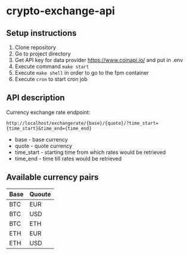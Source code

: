 # crypto-exchange-api

## Setup instructions

1. Clone repository
2. Go to project directory
3. Get API key for data provider https://www.coinapi.io/ and put in .env
5. Execute command `make start`
6. Execute `make shell` in order to go to the fpm container
7. Execute `cron` to start cron job


## API description

Currency exchange rate endpoint:

``http://localhost/exchangerate/{base}/{quote}/?time_start={time_start}&time_end={time_end}``

- base - base currency
- quote - quote currency
- time_start - starting time from which rates would be retrieved 
- time_end - time till rates would be retrieved

## Available currency pairs

| Base | Quoute |
|------|--------|
| BTC  | EUR    |
| BTC  | USD    |
| BTC  | ETH    |
| ETH  | EUR    |
| ETH  | USD    |
